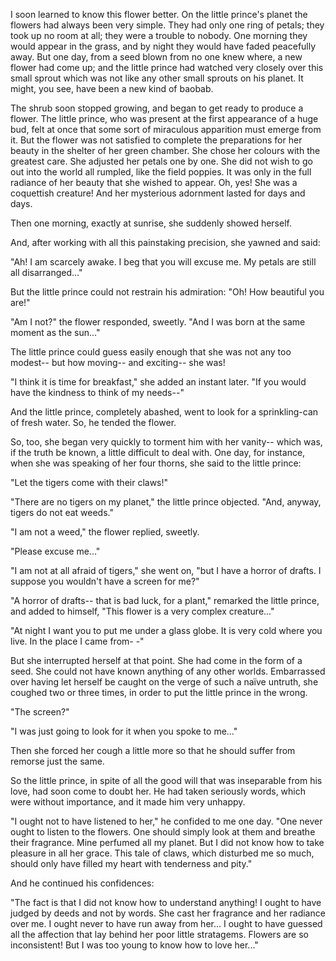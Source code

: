 I soon learned to know this flower better. On the little
prince's planet the flowers had always been very
simple. They had only one ring of petals; they took up
no room at all; they were a trouble to nobody. One
morning they would appear in the grass, and by night
they would have faded peacefully away. But one day,
from a seed blown from no one knew where, a new
flower had come up; and the little prince had watched
very closely over this small sprout which was not like
any other small sprouts on his planet. It might, you
see, have been a new kind of baobab.

The shrub soon stopped growing, and began to get
ready to produce a flower. The little prince, who was
present at the first appearance of a huge bud, felt at
once that some sort of miraculous apparition must
emerge from it. But the flower was not satisfied to
complete the preparations for her beauty in the shelter
of her green chamber. She chose her colours with the
greatest care. She adjusted her petals one by one. She
did not wish to go out into the world all rumpled, like
the field poppies. It was only in the full radiance of
her beauty that she wished to appear. Oh, yes! She
was a coquettish creature! And her mysterious
adornment lasted for days and days.

Then one morning, exactly at sunrise, she suddenly
showed herself.

And, after working with all this painstaking precision,
she yawned and said:

"Ah! I am scarcely awake. I beg that you will excuse
me. My petals are still all disarranged..."

But the little prince could not restrain his admiration:
"Oh! How beautiful you are!"

"Am I not?" the flower responded, sweetly. "And I
was born at the same moment as the sun..."

The little prince could guess easily enough that she
was not any too modest-- but how moving-- and
exciting-- she was!

"I think it is time for breakfast," she added an instant
later. "If you would have the kindness to think of my
needs--"

And the little prince, completely abashed, went to
look for a sprinkling-can of fresh water. So, he tended
the flower.

So, too, she began very quickly to torment him with
her vanity-- which was, if the truth be known, a little
difficult to deal with. One day, for instance, when she
was speaking of her four thorns, she said to the little
prince:

"Let the tigers come with their claws!"

"There are no tigers on my planet," the little prince
objected. "And, anyway, tigers do not eat weeds."

"I am not a weed," the flower replied, sweetly.

"Please excuse me..."

"I am not at all afraid of tigers," she went on, "but I
have a horror of drafts. I suppose you wouldn't have a
screen for me?"

"A horror of drafts-- that is bad luck, for a plant,"
remarked the little prince, and added to himself, "This
flower is a very complex creature..."

"At night I want you to put me under a glass globe. It
is very cold where you live. In the place I came from-
-"

But she interrupted herself at that point. She had come
in the form of a seed. She could not have known
anything of any other worlds. Embarrassed over
having let herself be caught on the verge of such a
naïve untruth, she coughed two or three times, in
order to put the little prince in the wrong.

"The screen?"

"I was just going to look for it when you spoke to
me..."

Then she forced her cough a little more so that he
should suffer from remorse just the same.

So the little prince, in spite of all the good will that
was inseparable from his love, had soon come to
doubt her. He had taken seriously words, which were
without importance, and it made him very unhappy.

"I ought not to have listened to her," he confided to me
one day. "One never ought to listen to the flowers.
One should simply look at them and breathe their
fragrance. Mine perfumed all my planet. But I did not
know how to take pleasure in all her grace. This tale
of claws, which disturbed me so much, should only
have filled my heart with tenderness and pity."

And he continued his confidences:

"The fact is that I did not know how to understand
anything! I ought to have judged by deeds and not by
words. She cast her fragrance and her radiance over
me. I ought never to have run away from her... I ought
to have guessed all the affection that lay behind her
poor little stratagems. Flowers are so inconsistent!
But I was too young to know how to love her..."
